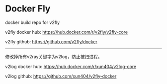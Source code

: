 # Docker Fly

docker build repo for v2fly

v2fly docker hub: https://hub.docker.com/r/v2fly/v2fly-core

v2fly github: https://github.com/v2fly/docker

-----

修改掉所有v2ray关键字为v2log，防止被扫进程。

v2log docker hub: https://hub.docker.com/r/xun404/v2log-core

v2log github: https://github.com/xun404/v2fly-docker
